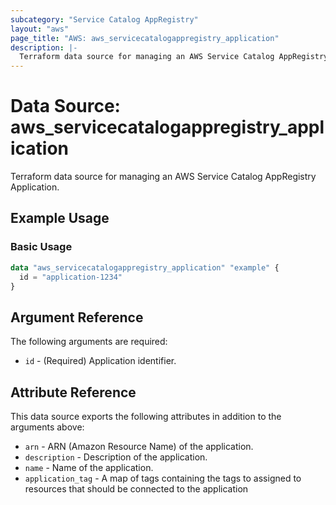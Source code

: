 ```yaml
---
subcategory: "Service Catalog AppRegistry"
layout: "aws"
page_title: "AWS: aws_servicecatalogappregistry_application"
description: |-
  Terraform data source for managing an AWS Service Catalog AppRegistry Application.
---
```


# Data Source: aws_servicecatalogappregistry_application

Terraform data source for managing an AWS Service Catalog AppRegistry Application.

## Example Usage

### Basic Usage

```terraform
data "aws_servicecatalogappregistry_application" "example" {
  id = "application-1234"
}
```

## Argument Reference

The following arguments are required:

* `id` - (Required) Application identifier.

## Attribute Reference

This data source exports the following attributes in addition to the arguments above:

* `arn` - ARN (Amazon Resource Name) of the application.
* `description` - Description of the application.
* `name` - Name of the application.
* `application_tag` - A map of tags containing the tags to assigned to resources that should be connected to the application
